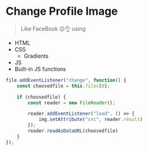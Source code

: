 # Change Profile Image 
> Like FaceBook 😉👌
using
- HTML
- CSS
    - Gradients
- JS
 - Built-in JS functions

```javascript
file.addEventListener("change", function() {
    const choosedfile = this.files[0];

    if (choosedfile) {
        const reader = new FileReader();

        reader.addEventListener("load", () => {
            img.setAttribute("src", reader.result)
        });
        reader.readAsDataURL(choosedfile)
    }
});
```
 

